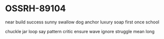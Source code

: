 # OSSRH-89104
near build success sunny swallow dog anchor luxury soap first once school

chuckle jar loop say pattern critic ensure wave ignore struggle mean long

